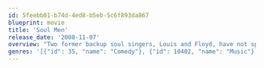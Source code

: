 ```yaml
---
id: 5feebb01-b74d-4ed8-b5eb-5c6f893da867
blueprint: movie
title: 'Soul Men'
release_date: '2008-11-07'
overview: "Two former backup soul singers, Louis and Floyd, have not spoken to each other in 20 years, and reluctantly agree to travel across the country together to a reunion concert to honor their recently-deceased lead singer. Cleo, a beautiful young woman who is believed to be Floyd's daughter, accompanies them as a new singer."
genres: '[{"id": 35, "name": "Comedy"}, {"id": 10402, "name": "Music"}]'
---
```

